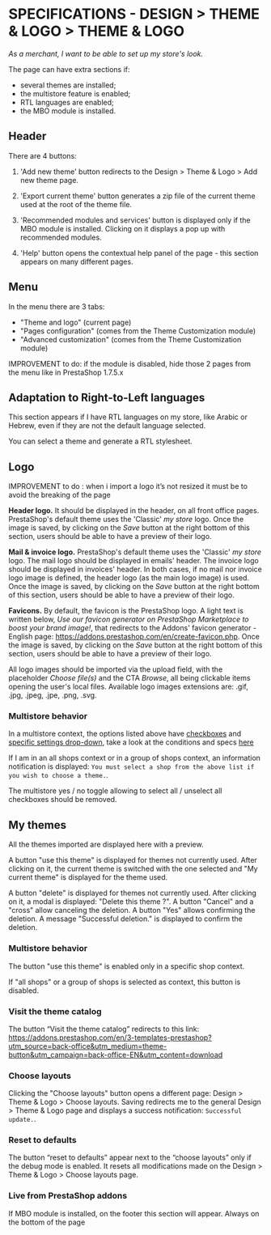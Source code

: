 # SPECIFICATIONS - DESIGN > THEME & LOGO > THEME & LOGO


_As a merchant, I want to be able to set up my store's look._

The page can have extra sections if:

 - several themes are installed;<br>
 - the multistore feature is enabled;<br>
 - RTL languages are enabled;<br>
 - the MBO module is installed.


## Header

There are 4 buttons: 

1. 'Add new theme' button redirects to the Design > Theme & Logo > Add new theme page.

2. 'Export current theme' button generates a zip file of the current theme used at the root of the theme file.

3. 'Recommended modules and services' button is displayed only if the MBO module is installed. Clicking on it displays a pop up with recommended modules. 

4. 'Help' button opens the contextual help panel of the page - this section appears on many different pages.

## Menu

In the menu there are 3 tabs: 

- "Theme and logo" (current page) 
- "Pages configuration" (comes from the Theme Customization module)
- "Advanced customization" (comes from the Theme Customization module)

IMPROVEMENT to do: if the module is disabled, hide those 2 pages from the menu like in PrestaShop 1.7.5.x

## Adaptation to Right-to-Left languages

This section appears if I have RTL languages on my store, like Arabic or Hebrew, even if they are not the default language selected.

You can select a theme and generate a RTL stylesheet.

## Logo 

IMPROVEMENT to do : when i import a logo it’s not resized it must be to avoid the breaking of the page

**Header logo.** It should be displayed in the header, on all front office pages. PrestaShop's default theme uses the 'Classic' _my store_ logo. Once the image is saved, by clicking on the _Save_ button at the right bottom of this section, users should be able to have a preview of their logo.

**Mail & invoice logo.** PrestaShop's default theme uses the 'Classic' _my store_ logo. The mail logo should be displayed in emails' header. The invoice logo should be displayed in invoices' header. In both cases, if no mail nor invoice logo image is defined, the header logo (as the main logo image) is used. Once the image is saved, by clicking on the _Save_ button at the right bottom of this section, users should be able to have a preview of their logo.

**Favicons.** By default, the favicon is the PrestaShop logo. A light text is written below, _Use our favicon generator on PrestaShop Marketplace to boost your brand image!_, that redirects to the Addons' favicon generator - English page: https://addons.prestashop.com/en/create-favicon.php. Once the image is saved, by clicking on the _Save_ button at the right bottom of this section, users should be able to have a preview of their logo.

All logo images should be imported via the upload field, with the placeholder _Choose file(s)_ and the CTA _Browse_, all being clickable items opening the user's local files. Available logo images extensions are: .gif, .jpg, .jpeg, .jpe, .png, .svg.


### Multistore behavior

In a multistore context, the options listed above have [checkboxes](https://github.com/PrestaShop/PrestaShop/issues/19375) and [specific settings drop-down](https://github.com/PrestaShop/PrestaShop/issues/19327), take a look at the conditions and specs [here](https://github.com/PrestaShop/prestashop-specs/blob/master/back-office/multistoregeneralspecs.md)

If I am in an all shops context or in a group of shops context, an information notification is displayed: `You must select a shop from the above list if you wish to choose a theme.`.

The multistore yes / no toggle allowing to select all / unselect all checkboxes should be removed.

## My themes 

All the themes imported are displayed here with a preview.

A button "use this theme" is displayed for themes not currently used. After clicking on it, the current theme is switched with the one selected and "My current theme" is displayed for the theme used.

A button "delete" is displayed for themes not currently used. After clicking on it, a modal is displayed: "Delete this theme ?". A button "Cancel" and a "cross" allow canceling the deletion. A button "Yes" allows confirming the deletion. A message "Successful deletion." is displayed to confirm the deletion.

### Multistore behavior

The button "use this theme" is enabled only in a specific shop context.

If "all shops" or a group of shops is selected as context, this button is disabled.

### Visit the theme catalog 

The button “Visit the theme catalog” redirects to this link: https://addons.prestashop.com/en/3-templates-prestashop?utm_source=back-office&utm_medium=theme-button&utm_campaign=back-office-EN&utm_content=download

### Choose layouts 

Clicking the "Choose layouts" button opens a different page: Design > Theme & Logo > Choose layouts. Saving redirects me to the general Design > Theme & Logo page and displays a success notification: `Successful update.`.

### Reset to defaults

The button “reset to defaults” appear next to the “choose layouts” only if the debug mode is enabled.
It resets all modifications made on the Design > Theme & Logo > Choose layouts page.

### Live from PrestaShop addons

If MBO module is installed, on the footer this section will appear. Always on the bottom of the page
